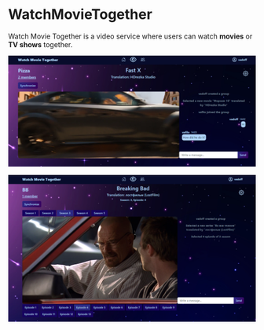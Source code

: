 # WatchMovieTogether

Watch Movie Together is a video service where users can watch **movies** or **TV shows** together.

![alt text](images/wmt_movie.png "Movie")

![alt text](images/wmt_series.png "Series")